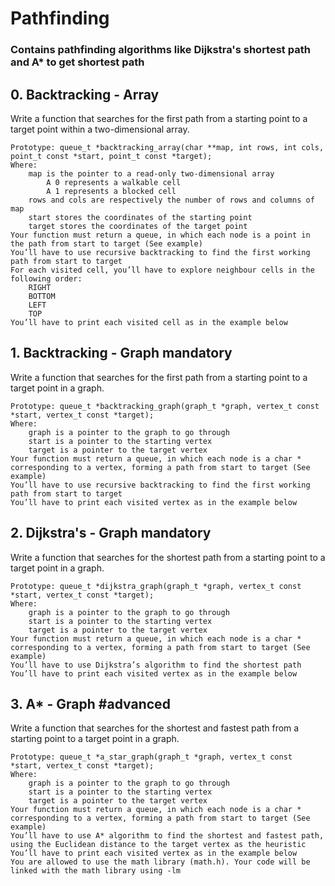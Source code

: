 # Pathfinding
### Contains pathfinding algorithms like Dijkstra's shortest path and A* to get shortest path
## 0. Backtracking - Array
Write a function that searches for the first path from a starting point to a target point within a two-dimensional array.

    Prototype: queue_t *backtracking_array(char **map, int rows, int cols, point_t const *start, point_t const *target);
    Where:
        map is the pointer to a read-only two-dimensional array
            A 0 represents a walkable cell
            A 1 represents a blocked cell
        rows and cols are respectively the number of rows and columns of map
        start stores the coordinates of the starting point
        target stores the coordinates of the target point
    Your function must return a queue, in which each node is a point in the path from start to target (See example)
    You’ll have to use recursive backtracking to find the first working path from start to target
    For each visited cell, you’ll have to explore neighbour cells in the following order:
        RIGHT
        BOTTOM
        LEFT
        TOP
    You’ll have to print each visited cell as in the example below

## 1. Backtracking - Graph mandatory

Write a function that searches for the first path from a starting point to a target point in a graph.

    Prototype: queue_t *backtracking_graph(graph_t *graph, vertex_t const *start, vertex_t const *target);
    Where:
        graph is a pointer to the graph to go through
        start is a pointer to the starting vertex
        target is a pointer to the target vertex
    Your function must return a queue, in which each node is a char * corresponding to a vertex, forming a path from start to target (See example)
    You’ll have to use recursive backtracking to find the first working path from start to target
    You’ll have to print each visited vertex as in the example below

##  2. Dijkstra's - Graph mandatory

Write a function that searches for the shortest path from a starting point to a target point in a graph.

    Prototype: queue_t *dijkstra_graph(graph_t *graph, vertex_t const *start, vertex_t const *target);
    Where:
        graph is a pointer to the graph to go through
        start is a pointer to the starting vertex
        target is a pointer to the target vertex
    Your function must return a queue, in which each node is a char * corresponding to a vertex, forming a path from start to target (See example)
    You’ll have to use Dijkstra’s algorithm to find the shortest path
    You’ll have to print each visited vertex as in the example below

## 3. A* - Graph #advanced

Write a function that searches for the shortest and fastest path from a starting point to a target point in a graph.

    Prototype: queue_t *a_star_graph(graph_t *graph, vertex_t const *start, vertex_t const *target);
    Where:
        graph is a pointer to the graph to go through
        start is a pointer to the starting vertex
        target is a pointer to the target vertex
    Your function must return a queue, in which each node is a char * corresponding to a vertex, forming a path from start to target (See example)
    You’ll have to use A* algorithm to find the shortest and fastest path, using the Euclidean distance to the target vertex as the heuristic
    You’ll have to print each visited vertex as in the example below
    You are allowed to use the math library (math.h). Your code will be linked with the math library using -lm
